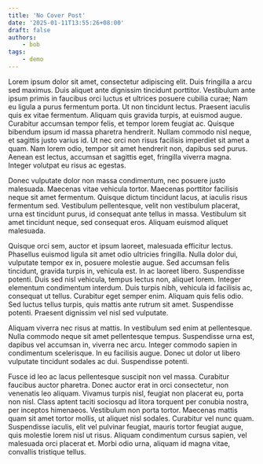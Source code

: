 ```yaml
---
title: 'No Cover Post'
date: '2025-01-11T13:55:26+08:00'
draft: false
authors:
    - bob
tags:
    - demo
---
```


Lorem ipsum dolor sit amet, consectetur adipiscing elit. Duis fringilla a arcu sed maximus. Duis aliquet ante dignissim tincidunt porttitor. Vestibulum ante ipsum primis in faucibus orci luctus et ultrices posuere cubilia curae; Nam eu ligula a purus fermentum porta. Ut non tincidunt lectus. Praesent iaculis quis ex vitae fermentum. Aliquam quis gravida turpis, at euismod augue. Curabitur accumsan tempor felis, et tempor lorem feugiat ac. Quisque bibendum ipsum id massa pharetra hendrerit. Nullam commodo nisl neque, et sagittis justo varius id. Ut nec orci non risus facilisis imperdiet sit amet a quam. Nam lorem odio, tempor sit amet hendrerit non, dapibus sed purus. Aenean est lectus, accumsan et sagittis eget, fringilla viverra magna. Integer volutpat eu risus ac egestas.

Donec vulputate dolor non massa condimentum, nec posuere justo malesuada. Maecenas vitae vehicula tortor. Maecenas porttitor facilisis neque sit amet fermentum. Quisque dictum tincidunt lacus, at iaculis risus fermentum sed. Vestibulum pellentesque, velit non vestibulum placerat, urna est tincidunt purus, id consequat ante tellus in massa. Vestibulum sit amet tincidunt neque, sed consequat eros. Aliquam euismod aliquet malesuada.

Quisque orci sem, auctor et ipsum laoreet, malesuada efficitur lectus. Phasellus euismod ligula sit amet odio ultricies fringilla. Nulla dolor dui, vulputate tempor ex in, posuere molestie augue. Sed accumsan felis tincidunt, gravida turpis in, vehicula est. In ac laoreet libero. Suspendisse potenti. Duis sed nisl vehicula, tempus lectus non, aliquet lorem. Integer elementum condimentum interdum. Duis turpis nibh, vehicula id facilisis ac, consequat ut tellus. Curabitur eget semper enim. Aliquam quis felis odio. Sed luctus tellus turpis, quis mattis ante rutrum sit amet. Suspendisse potenti. Praesent dignissim vel nisl sed vulputate.

Aliquam viverra nec risus at mattis. In vestibulum sed enim at pellentesque. Nulla commodo neque sit amet pellentesque tempus. Suspendisse urna est, dapibus vel accumsan in, viverra nec arcu. Integer commodo sapien in condimentum scelerisque. In eu facilisis augue. Donec ut dolor ut libero vulputate tincidunt sodales ac dui. Suspendisse potenti.

Fusce id leo ac lacus pellentesque suscipit non vel massa. Curabitur faucibus auctor pharetra. Donec auctor erat in orci consectetur, non venenatis leo aliquam. Vivamus turpis nisl, feugiat non placerat eu, porta non nisl. Class aptent taciti sociosqu ad litora torquent per conubia nostra, per inceptos himenaeos. Vestibulum non porta tortor. Maecenas mattis quam sit amet tortor mollis, ut aliquet nisl sodales. Curabitur vel nunc quam. Suspendisse iaculis, elit vel pulvinar feugiat, mauris tortor feugiat augue, quis molestie lorem nisl ut risus. Aliquam condimentum cursus sapien, vel malesuada orci placerat et. Morbi odio urna, aliquam id magna vitae, convallis tristique tellus. 
